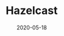 ---
title: Hazelcast
description: 分布式内存网格Hazelcast
date: 2020-05-18
categories:
  - "开发设计"
tags:
  - "Hazelcast"
  - "Cache"
draft: true
---